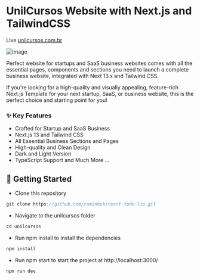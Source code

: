 # UnilCursos Website with Next.js and TailwindCSS

Live [unilcursos.com.br](https://unilcursos.com.br)

![image](https://github.com/raminhuk/unilcursos/assets/70978375/21e874a4-c9c2-4e32-b72c-e6d162bda32a)


Perfect website for startups and SaaS business websites comes with all the essential pages, components and sections you need to launch a complete business website, integrated with Next 13.x and Tailwind CSS.

If you're looking for a high-quality and visually appealing, feature-rich Next.js Template for your next startup, SaaS, or business website, this is the perfect choice and starting point for you!

### ✨ Key Features
- Crafted for Startup and SaaS Business
- Next.js 13 and Tailwind CSS
- All Essential Business Sections and Pages
- High-quality and Clean Design
- Dark and Light Version
- TypeScript Support
and Much More ...

## 🚀 Getting Started

+ Clone this repository
```jsx
git clone https://github.com/raminhuk/react-todo-lis.git
```
+ Navigate to the unilcursos folder
```jsx
cd unilcursos
```
+ Run npm install to install the dependencies
```jsx
npm install
```
+ Run npm start to start the project at http://localhost:3000/
```jsx
npm run dev
```
